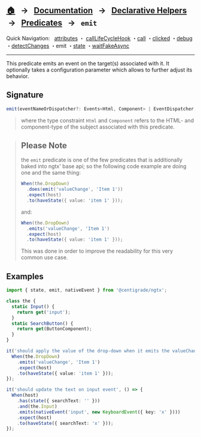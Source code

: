 ## [🏠][home] &nbsp; → &nbsp; **[Documentation][docs]** &nbsp; → &nbsp; [Declarative Helpers][index] &nbsp;→ &nbsp; [Predicates][index] &nbsp; → &nbsp; `emit`

[home]: ../README.md
[index]: ./index.md
[docs]: ../DOCUMENTATION.md
[declarative]: ../DECLARATIVE_TEST_API.md
[attributes]: ./attributes.md
[calllifecyclehook]: ./call-life-cycle-hook.md
[call]: ./call.md
[clicked]: ./clicked.md
[debug]: ./debug.md
[detectchanges]: ./detect-changes.md
[emit]: ./emit.md
[state]: ./state.md
[waitfakeasync]: ./wait-fake-async.md

Quick Navigation: &nbsp; [attributes] ・ [callLifeCycleHook] ・[call] ・[clicked] ・[debug] ・[detectChanges] ・emit ・[state] ・[waitFakeAsync]

---

This predicate emits an event on the target(s) associated with it. It optionally takes a configuration parameter which allows to further adjust its behavior.

## Signature

```ts
emit(eventNameOrDispatcher?: Events<Html, Component> | EventDispatcher, arg?: any);
```

> where the type constraint `Html` and `Component` refers to the HTML- and component-type of the subject associated with this predicate.

> ## Please Note
>
> the `emit` predicate is one of the few predicates that is additionally baked into ngtx' base api; so
> the following code example are doing one and the same thing:
>
> ```ts
> When(the.DropDown)
>   .does(emit('valueChange', 'Item 1'))
>   .expect(host)
>   .to(haveState({ value: 'item 1' }));
> ```
>
> and:
>
> ```ts
> When(the.DropDown)
>   .emits('valueChange', 'Item 1')
>   .expect(host)
>   .to(haveState({ value: 'item 1' }));
> ```
>
> This was done in order to improve the readability for this very common use case.

## Examples

```ts
import { state, emit, nativeEvent } from '@centigrade/ngtx';

class the {
  static Input() {
    return get('input');
  }
  static SearchButton() {
    return get(ButtonComponent);
  }
}

it('should apply the value of the drop-down when it emits the valueChange event', () => {
  When(the.DropDown)
    .emits('valueChange', 'Item 1')
    .expect(host)
    .to(haveState({ value: 'item 1' }));
});

it('should update the text on input event', () => {
  When(host)
    .has(state({ searchText: '' }))
    .and(the.Input)
    .emits(nativeEvent('input', new KeyboardEvent({ key: 'x' })))
    .expect(host)
    .to(haveState({ searchText: 'x' }));
});
```

